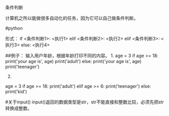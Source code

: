 条件判断

计算机之所以能做很多自动化的任务，因为它可以自己做条件判断。

#python

形式：
if <条件判断1>:
    <执行1>
elif <条件判断2>:
    <执行2>
elif <条件判断3>:
    <执行3>
else:
    <执行4>
    
##例子：
输入用户年龄，根据年龄打印不同的内容。
1.
age = 3
if age >= 18:
    print('your age is', age)
    print('adult')
else:
    print('your age is', age)
    print('teenager')

2.
age = 3
if age >= 18:
    print('adult')
elif age >= 6:
    print('teenager')
else:
    print('kid')

#关于input()
input()返回的数据类型是str，str不能直接和整数比较，必须先把str转换成整数。
   
